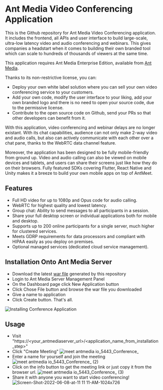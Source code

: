 # Ant Media Video Conferencing Application

This is the Github repository for Ant Media Video Conferencing application. It includes the frontend, all APIs and user interface to build large-scale, ultra-low latency video and audio conferencing and webinars. This gives companies a headstart when it comes to building their own branded tool which can scale to hundreds of thousands of viewers at the same time.

This application requires Ant Media Enterprise Edition, available from [Ant Media](https://antmedia.io).

Thanks to its non-restrictive license, you can: 

* Deploy your own white label solution where you can sell your own video conferencing service to your customers.
* Add your own code, modify the user interface to your liking, add your own branded logo and there is no need to open your source code, due to the permissive license.
* Contribute to the open source code on Github, send your PRs so that other developers can benefit from it. 

With this application, video conferencing and webinar delays are no longer existant. With its chat capabilities, audience can not only make 2-way video and audio calls, but also can actively communicate with each other over a chat pane, thanks to the WebRTC data channel feature.

Moreover, the application has been designed to be fully mobile-friendly from ground up. Video and audio calling can also be viewed on mobile devices and tablets, and users can share their screens just like how they do on their browsers. Fully featured SDKs covering Flutter, React Native and Unity makes it a breeze to build your own mobile apps on top of AntMeet.

## Features 

* Full HD video for up to 1080p and Opus code for audio calling.
* WebRTC for highest quality and lowest latency.
* Group chat: Ability to send messages to all participants in a session.
* Share your full desktop screen or individual applications both for mobile and desktop.
* Supports up to 200 online participants for a single server, much higher for clustered services.
* Meets GDRP requirements for data processors and compliant with HIPAA easily as you deploy on premises.
* Optional managed services (dedicated cloud service management).


## Installation Onto Ant Media Server
* Download the latest [war file](https://oss.sonatype.org/#nexus-search;gav~io.antmedia.webrtc~ConferenceCall~~~~kw,versionexpand) generated by this repository 
* Login to Ant Media Server Management Panel
* On the Dashboard page click New Application button
* Click Chose File button and browse the war file you downloaded
* Give a name to application
* Click Create button. That's all.

![Installing Conference Application](https://antmedia.io/wp-content/uploads/2022/10/Adding-Conference-App-1024x436.jpeg "Installing Conference Application")

## Usage
* Visit "https://<your_antmediaserver_url>/<application_name_from_installation_step>"
* Click "Create Meeting"
![meet antmedia io_5443_Conference_](https://user-images.githubusercontent.com/6155330/194052919-feb46716-57ab-430d-9dcb-9e9f2935edaa.png)
* Enter a name for yourself and join the meeting
![meet antmedia io_5443_Conference_ (2)](https://user-images.githubusercontent.com/6155330/194053030-30101c83-c87f-4c61-990f-14923917f36e.png)
* Click on the info button to get the meeting link or just copy it from the browser url.
![meet antmedia io_5443_Conference_ (3)](https://user-images.githubusercontent.com/6155330/194054002-17cb7545-4230-468f-a6e8-6847a83a8092.png)
* Share it with anyone you want to start video conferencing!
![Screen-Shot-2022-06-08-at-11 11 11-AM-1024x726](https://user-images.githubusercontent.com/6155330/194052520-4742c23d-2b7f-4ca1-8c99-e30120a37af3.png)


